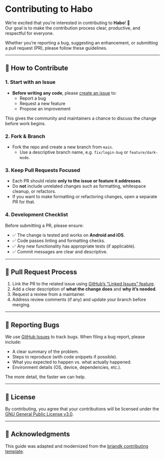 # Contributing to Habo  

We’re excited that you’re interested in contributing to **Habo**! 🎉  
Our goal is to make the contribution process clear, productive, and respectful for everyone.  

Whether you’re reporting a bug, suggesting an enhancement, or submitting a pull request (PR), please follow these guidelines.  

---

## 📝 How to Contribute  

### 1. Start with an Issue  
- **Before writing any code**, please [create an issue](https://github.com/xpavle00/Habo/issues/new) to:  
  - Report a bug  
  - Request a new feature  
  - Propose an improvement  

This gives the community and maintainers a chance to discuss the change before work begins.  

### 2. Fork & Branch  
- Fork the repo and create a new branch from `main`.  
  - Use a descriptive branch name, e.g. `fix/login-bug` or `feature/dark-mode`.  

### 3. Keep Pull Requests Focused  
- Each PR should relate **only to the issue or feature it addresses**.  
- Do **not** include unrelated changes such as formatting, whitespace cleanup, or refactors.  
- If you want to make formatting or refactoring changes, open a separate PR for that.  

### 4. Development Checklist  
Before submitting a PR, please ensure:  
- ✅ The change is tested and works on **Android and iOS**.  
- ✅ Code passes linting and formatting checks.  
- ✅ Any new functionality has appropriate tests (if applicable).  
- ✅ Commit messages are clear and descriptive.  

---

## 🔄 Pull Request Process  

1. Link the PR to the related issue using [GitHub’s “Linked Issues” feature](https://docs.github.com/en/issues/tracking-your-work-with-issues/linking-a-pull-request-to-an-issue).  
2. Add a clear description of **what the change does** and **why it’s needed**.  
3. Request a review from a maintainer.  
4. Address review comments (if any) and update your branch before merging.  

---

## 🐞 Reporting Bugs  

We use [GitHub Issues](https://github.com/xpavle00/Habo/issues) to track bugs. When filing a bug report, please include:  

- A clear summary of the problem.  
- Steps to reproduce (with code snippets if possible).  
- What you expected to happen vs. what actually happened.  
- Environment details (OS, device, dependencies, etc.).  

The more detail, the faster we can help.  

---

## 📜 License  

By contributing, you agree that your contributions will be licensed under the [GNU General Public License v3.0](https://choosealicense.com/licenses/gpl-3.0/).  

---

## 🙌 Acknowledgments  

This guide was adapted and modernized from the [briandk contributing template](https://gist.github.com/briandk/3d2e8b3ec8daf5a27a62).  

